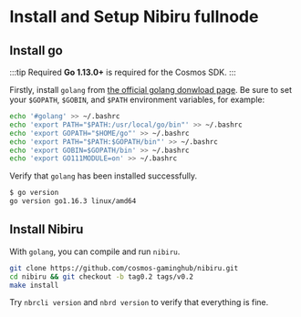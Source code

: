 # Install and Setup Nibiru fullnode

## Install go

:::tip Required
**Go 1.13.0+** is required for the Cosmos SDK.
:::

Firstly, install `golang` from [the official golang donwload page](https://golang.org/dl/).
Be sure to set your `$GOPATH`, `$GOBIN`, and `$PATH` environment variables, for example:

```sh
echo '#golang' >> ~/.bashrc
echo 'export PATH="$PATH:/usr/local/go/bin"' >> ~/.bashrc
echo 'export GOPATH="$HOME/go"' >> ~/.bashrc
echo 'export PATH="$PATH:$GOPATH/bin"' >> ~/.bashrc
echo 'export GOBIN=$GOPATH/bin' >> ~/.bashrc
echo 'export GO111MODULE=on' >> ~/.bashrc
```

Verify that `golang` has been installed successfully.

```sh
$ go version
go version go1.16.3 linux/amd64
```


## Install Nibiru
With `golang`, you can compile and run `nibiru`.

```sh
git clone https://github.com/cosmos-gaminghub/nibiru.git
cd nibiru && git checkout -b tag0.2 tags/v0.2
make install
```

Try `nbrcli version` and `nbrd version` to verify that everything is fine.

